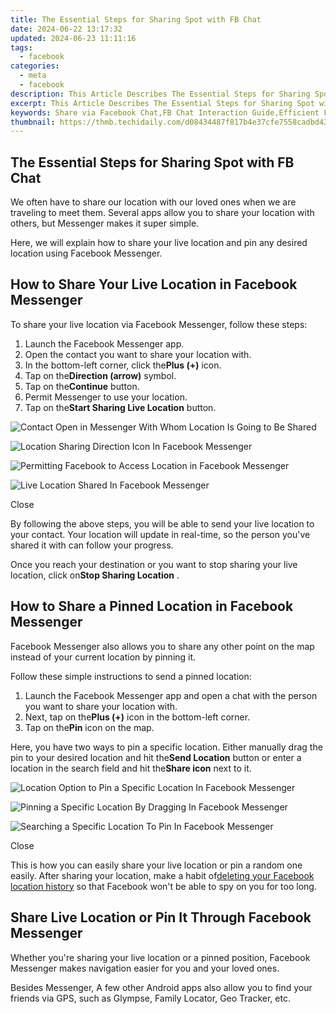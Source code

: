 ```yaml
---
title: The Essential Steps for Sharing Spot with FB Chat
date: 2024-06-22 13:17:32
updated: 2024-06-23 11:11:16
tags:
  - facebook
categories:
  - meta
  - facebook
description: This Article Describes The Essential Steps for Sharing Spot with FB Chat
excerpt: This Article Describes The Essential Steps for Sharing Spot with FB Chat
keywords: Share via Facebook Chat,FB Chat Interaction Guide,Efficient FB Chat Sharing,Social Media Messaging Tips,Enhancing Online Communication,Instant Messenger on FB,Optimal Spot Sharing Techniques
thumbnail: https://thmb.techidaily.com/d08434487f817b4e37cfe7558cadbd43386d2a1219d74867c43320f3c0faf48e.jpg
---
```


## The Essential Steps for Sharing Spot with FB Chat

 We often have to share our location with our loved ones when we are traveling to meet them. Several apps allow you to share your location with others, but Messenger makes it super simple.

 Here, we will explain how to share your live location and pin any desired location using Facebook Messenger.

## How to Share Your Live Location in Facebook Messenger

 To share your live location via Facebook Messenger, follow these steps:

1. Launch the Facebook Messenger app.
2. Open the contact you want to share your location with.
3. In the bottom-left corner, click the**Plus (+)** icon.
4. Tap on the**Direction (arrow)** symbol.
5. Tap on the**Continue** button.
6. Permit Messenger to use your location.
7. Tap on the**Start Sharing Live Location** button.

![Contact Open in Messenger With Whom Location Is Going to Be Shared](https://static1.makeuseofimages.com/wordpress/wp-content/uploads/2022/04/1-Contact-Open-in-Messenger-WIth-Whom-Location-Is-Going-to-Be-Shared.jpg)

![Location Sharing Direction Icon In Facebook Messenger](https://static1.makeuseofimages.com/wordpress/wp-content/uploads/2022/04/2-Location-Sharing-Direction-Icon-In-Facebook-Messenger.jpg)

![Permitting Facebook to Access Location in Facebook Messenger](https://static1.makeuseofimages.com/wordpress/wp-content/uploads/2022/04/3-Permitting-Facebook-to-Access-Location-in-Facebook-Messenger.jpg)

![Live Location Shared In Facebook Messenger](https://static1.makeuseofimages.com/wordpress/wp-content/uploads/2022/04/4-Live-Location-Shared-In-Facebook-Messenger.jpg)

Close

 By following the above steps, you will be able to send your live location to your contact. Your location will update in real-time, so the person you've shared it with can follow your progress.

 Once you reach your destination or you want to stop sharing your live location, click on**Stop Sharing Location** .

## How to Share a Pinned Location in Facebook Messenger

 Facebook Messenger also allows you to share any other point on the map instead of your current location by pinning it.

Follow these simple instructions to send a pinned location:

1. Launch the Facebook Messenger app and open a chat with the person you want to share your location with.
2. Next, tap on the**Plus (+)** icon in the bottom-left corner.
3. Tap on the**Pin** icon on the map.

 Here, you have two ways to pin a specific location. Either manually drag the pin to your desired location and hit the**Send Location** button or enter a location in the search field and hit the**Share icon** next to it.

![Location Option to Pin a Specific Location In Facebook Messenger](https://static1.makeuseofimages.com/wordpress/wp-content/uploads/2022/04/5-Location-Option-to-Pin-a-Specific-Location-In-Facebook-Messenger.jpg)

![Pinning a Specific Location By Dragging In Facebook Messenger](https://static1.makeuseofimages.com/wordpress/wp-content/uploads/2022/04/6-Pinning-a-Specific-Location-By-Dragging-In-Facebook-Messenger.jpg)

![Searching a Specific Location To Pin In Facebook Messenger](https://static1.makeuseofimages.com/wordpress/wp-content/uploads/2022/04/7-Searching-a-Specific-Location-To-Pin-In-Facebook-Messenger.jpg)

Close

 This is how you can easily share your live location or pin a random one easily. After sharing your location, make a habit of[deleting your Facebook location history](https://www.makeuseof.com/tag/view-delete-location-history-facebook/) so that Facebook won't be able to spy on you for too long.

## Share Live Location or Pin It Through Facebook Messenger

 Whether you're sharing your live location or a pinned position, Facebook Messenger makes navigation easier for you and your loved ones.

 Besides Messenger, A few other Android apps also allow you to find your friends via GPS, such as Glympse, Family Locator, Geo Tracker, etc.


<ins class="adsbygoogle"
     style="display:block"
     data-ad-format="autorelaxed"
     data-ad-client="ca-pub-7571918770474297"
     data-ad-slot="1223367746"></ins>



<ins class="adsbygoogle"
     style="display:block"
     data-ad-client="ca-pub-7571918770474297"
     data-ad-slot="8358498916"
     data-ad-format="auto"
     data-full-width-responsive="true"></ins>
